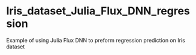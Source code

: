 # Iris_dataset_Julia_Flux_DNN_regression
Example of using Julia Flux DNN to preform regression prediction on Iris dataset
